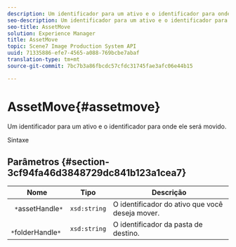 ```yaml
---
description: Um identificador para um ativo e o identificador para onde ele será movido.
seo-description: Um identificador para um ativo e o identificador para onde ele será movido.
seo-title: AssetMove
solution: Experience Manager
title: AssetMove
topic: Scene7 Image Production System API
uuid: 71335886-efe7-4565-a088-769bcbe7abaf
translation-type: tm+mt
source-git-commit: 7bc7b3a86fbcdc57cfdc31745fae3afc06e44b15

---
```



# AssetMove{#assetmove}

Um identificador para um ativo e o identificador para onde ele será movido.

Sintaxe

## Parâmetros {#section-3cf94fa46d3848729dc841b123a1cea7}

| Nome | Tipo | Descrição |
|---|---|---|
| ` *`assetHandle`*` | `xsd:string` | O identificador do ativo que você deseja mover. |
| ` *`folderHandle`*` | `xsd:string` | O identificador da pasta de destino. |

